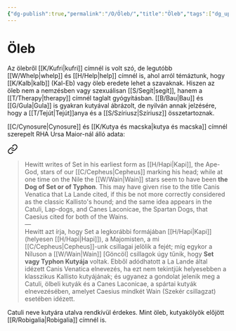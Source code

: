 ```yaml
---
{"dg-publish":true,"permalink":"/O/Öleb/","title":"Öleb","tags":["dg_uploaded"],"created":"2023-11-17T07:36","updated":"2023-11-17T07:36"}
---
```



# Öleb

Az ölebről [[K/Kufri\|kufri]] címnél is volt szó, de legutóbb [[W/Whelp\|whelp]] és [[H/Help\|help]] címnél is, ahol arról témáztunk, hogy [[K/Kalb\|kalb]] (Kal-Eb) vagy öleb eredete lehet a szavaknak. Hiszen az öleb nem a nemzésben vagy szexuálisan [[S/Segít\|segít]], hanem a [[T/Therapy\|therapy]] címnél taglalt gyógyításban. [[B/Bau\|Bau]] és [[G/Gula\|Gula]] is gyakran kutyával ábrázolt, de nyilván annak jelzésére, hogy a [[T/Tejút\|Tejút]]anya és a [[S/Szíriusz\|Szíriusz]] összetartoznak.  

[[C/Cynosure\|Cynosure]] és [[K/Kutya és macska\|kutya és macska]] címnél szerepelt RHA Ursa Maior-nál álló adata:  

<div class="transclusion internal-embed is-loaded"><a class="markdown-embed-link" href="/s/szeth/#qz3nuv" aria-label="Open link"><svg xmlns="http://www.w3.org/2000/svg" width="24" height="24" viewBox="0 0 24 24" fill="none" stroke="currentColor" stroke-width="2" stroke-linecap="round" stroke-linejoin="round" class="svg-icon lucide-link"><path d="M10 13a5 5 0 0 0 7.54.54l3-3a5 5 0 0 0-7.07-7.07l-1.72 1.71"></path><path d="M14 11a5 5 0 0 0-7.54-.54l-3 3a5 5 0 0 0 7.07 7.07l1.71-1.71"></path></svg></a><div class="markdown-embed">



> Hewitt writes of Set in his earliest form as [[H/Hapi\|Kapi]], the Ape-God, stars of our [[C/Cepheus\|Cepheus]] marking his head; while at one time on the Nile the [[W/Wain\|Wain]] stars seem to have been **the Dog of Set or of Typhon**. This may have given rise to the title Canis Venatica that La Lande cited, if this be not more correctly considered as the classic Kallisto's hound; and the same idea appears in the Catuli, Lap-dogs, and Canes Laconicae, the Spartan Dogs, that Caesius cited for both of the Wains.  
> —  
> Hewitt azt írja, hogy Set a legkorábbi formájában [[H/Hapi\|Kapi]] (helyesen [[H/Hapi\|Hapi]]), a Majomisten, a mi [[C/Cepheus\|Cepheus]]-unk csillagai jelölik a fejét; míg egykor a Níluson a [[W/Wain\|Wain]] \[Göncöl\] csillagok úgy tűnik, hogy **Set vagy Typhon Kutyája** voltak. Ebből adódhatott a La Lande által idézett Canis Venatica elnevezés, ha ezt nem tekintjük helyesebben a klasszikus Kallisto kutyájának; és ugyanez a gondolat jelenik meg a Catuli, ölbeli kutyák és a Canes Laconicae, a spártai kutyák elnevezésében, amelyet Caesius mindkét Wain (Szekér csillagzat) esetében idézett.  


</div></div>


Catuli neve kutyára utalva rendkívül érdekes. Mint öleb, kutyakölyök előjött [[R/Robigalia\|Robigalia]] címnél is.  